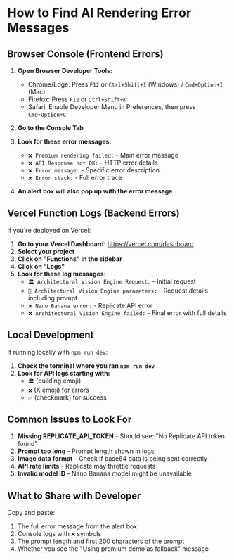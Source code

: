 # How to Find AI Rendering Error Messages

## Browser Console (Frontend Errors)

1. **Open Browser Developer Tools:**
   - Chrome/Edge: Press `F12` or `Ctrl+Shift+I` (Windows) / `Cmd+Option+I` (Mac)
   - Firefox: Press `F12` or `Ctrl+Shift+K`
   - Safari: Enable Developer Menu in Preferences, then press `Cmd+Option+C`

2. **Go to the Console Tab**

3. **Look for these error messages:**
   - `❌ Premium rendering failed:` - Main error message
   - `❌ API Response not OK:` - HTTP error details
   - `❌ Error message:` - Specific error description
   - `❌ Error stack:` - Full error trace

4. **An alert box will also pop up with the error message**

## Vercel Function Logs (Backend Errors)

If you're deployed on Vercel:

1. **Go to your Vercel Dashboard:** https://vercel.com/dashboard
2. **Select your project**
3. **Click on "Functions" in the sidebar**
4. **Click on "Logs"**
5. **Look for these log messages:**
   - `🏛️ Architectural Vision Engine Request:` - Initial request
   - `🎯 Architectural Vision Engine parameters:` - Request details including prompt
   - `❌ Nano Banana error:` - Replicate API error
   - `❌ Architectural Vision Engine failed:` - Final error with full details

## Local Development

If running locally with `npm run dev`:

1. **Check the terminal where you ran `npm run dev`**
2. **Look for API logs starting with:**
   - `🏛️` (building emoji)
   - `❌` (X emoji) for errors
   - `✅` (checkmark) for success

## Common Issues to Look For

1. **Missing REPLICATE_API_TOKEN** - Should see: "No Replicate API token found"
2. **Prompt too long** - Prompt length shown in logs
3. **Image data format** - Check if base64 data is being sent correctly
4. **API rate limits** - Replicate may throttle requests
5. **Invalid model ID** - Nano Banana model might be unavailable

## What to Share with Developer

Copy and paste:
1. The full error message from the alert box
2. Console logs with `❌` symbols
3. The prompt length and first 200 characters of the prompt
4. Whether you see the "Using premium demo as fallback" message
